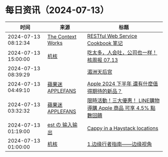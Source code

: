 ﻿# 每日资讯（2024-07-13）

|时间|来源|标题|
|---|---|---|
|2024-07-13 08:12:34|[The Context Works](https://www.sund.site/index.xml)|[RESTful Web Service Cookbook 笔记](https://sund.site/posts/2024/restful-api-cookbook/)|
|2024-07-13 15:00:00|[机核](https://www.gcores.com/rss)|[吃太多，人会吐，公司也一样！核周报 07.13](https://www.gcores.com/radios/184614)|
|2024-07-13 08:39:29|[](http://blog.fivest.one/feed)|[湄洲天后宫](https://blog.fivest.one/archives/6788)|
|2024-07-13 04:49:10|[蘋果迷 APPLEFANS](https://applefans.today/feed/)|[Apple 2024 下半年 還有什麼值得期待的新品？](https://applefans.today/2024-06-apple-h2-new-product-rumors/)|
|2024-07-13 03:32:32|[蘋果迷 APPLEFANS](https://applefans.today/feed/)|[限時活動！三大優惠！ LINE購物導購 Apple 商品 可享 4.5% 點數回饋](https://applefans.today/2024-07-bts-line-shopping-campaign/)|
|2024-07-13 01:19:00|[est の 输入输出](http://feeds.feedburner.com/initiative)|[Cappy in a Haystack locations](https://blog.est.im/2024/stdout-13)|
|2024-07-13 01:00:00|[机核](https://www.gcores.com/rss)|[1.边缘行者指南——边缘视角](https://www.gcores.com/articles/184901)|
